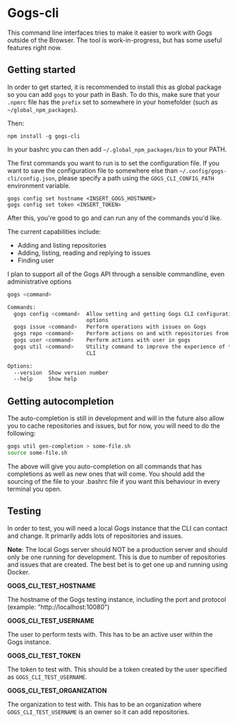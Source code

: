 # Gogs-cli

This command line interfaces tries to make it easier to work with Gogs outside of the Browser. The tool is work-in-progress, but has some useful features right now.

## Getting started

In order to get started, it is recommended to install this as global package so you can add `gogs` to your path in Bash. To do this, make sure that your `.npmrc` file has the `prefix` set to somewhere in your homefolder (such as `~/global_npm_packages`).

Then:

```
npm install -g gogs-cli
```

In your bashrc you can then add `~/.global_npm_packages/bin` to your PATH.

The first commands you want to run is to set the configuration file. If you want to save the configuration file to somewhere else than `~/.config/gogs-cli/config.json`, please specify a path using the `GOGS_CLI_CONFIG_PATH` environment variable.

```
gogs config set hostname <INSERT_GOGS_HOSTNAME>
gogs config set token <INSERT_TOKEN>
```

After this, you're good to go and can run any of the commands you'd like.

The current capabilities include:

- Adding and listing repositories
- Adding, listing, reading and replying to issues
- Finding user

I plan to support all of the Gogs API through a sensible commandline, even administrative options

```bash
gogs <command>

Commands:
  gogs config <command>  Allow setting and getting Gogs CLI configuration
                         options
  gogs issue <command>   Perform operations with issues on Gogs
  gogs repo <command>    Perform actions on and with repositories from Gogs
  gogs user <command>    Perform actions with user in gogs
  gogs util <command>    Utility command to improve the experience of the Gogs
                         CLI

Options:
  --version  Show version number                                       [boolean]
  --help     Show help                                                 [boolean]
```

## Getting autocompletion

The auto-completion is still in development and will in the future also allow you to cache repositories and issues, but for now, you will need to do the following:

```bash
gogs util gen-completion > some-file.sh
source some-file.sh
```

The above will give you auto-completion on all commands that has completions as well as new ones that will come. You should add the sourcing of the file to your .bashrc file if you want this behaviour in every terminal you open.

## Testing

In order to test, you will need a local Gogs instance that the CLI can contact and change. It primarily adds lots of repositories and issues.

**Note**: The local Gogs server should NOT be a production server and should only be one running for development. This is due to number of repositories and issues that are created. The best bet is to get one up and running using Docker.

**GOGS_CLI_TEST_HOSTNAME**

The hostname of the Gogs testing instance, including the port and protocol (example: "http://localhost:10080")

**GOGS_CLI_TEST_USERNAME**

The user to perform tests with. This has to be an active user within the Gogs instance.

**GOGS_CLI_TEST_TOKEN**

The token to test with. This should be a token created by the user specified as `GOGS_CLI_TEST_USERNAME`.

**GOGS_CLI_TEST_ORGANIZATION**

The organization to test with. This has to be an organization where `GOGS_CLI_TEST_USERNAME` is an owner so it can add repositories.
